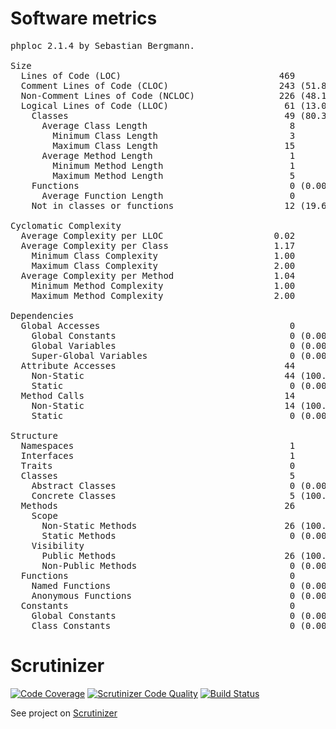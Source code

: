 # Software metrics 

<pre>
phploc 2.1.4 by Sebastian Bergmann.

Size
  Lines of Code (LOC)                              469
  Comment Lines of Code (CLOC)                     243 (51.81%)
  Non-Comment Lines of Code (NCLOC)                226 (48.19%)
  Logical Lines of Code (LLOC)                      61 (13.01%)
    Classes                                         49 (80.33%)
      Average Class Length                           8
        Minimum Class Length                         3
        Maximum Class Length                        15
      Average Method Length                          1
        Minimum Method Length                        1
        Maximum Method Length                        5
    Functions                                        0 (0.00%)
      Average Function Length                        0
    Not in classes or functions                     12 (19.67%)

Cyclomatic Complexity
  Average Complexity per LLOC                     0.02
  Average Complexity per Class                    1.17
    Minimum Class Complexity                      1.00
    Maximum Class Complexity                      2.00
  Average Complexity per Method                   1.04
    Minimum Method Complexity                     1.00
    Maximum Method Complexity                     2.00

Dependencies
  Global Accesses                                    0
    Global Constants                                 0 (0.00%)
    Global Variables                                 0 (0.00%)
    Super-Global Variables                           0 (0.00%)
  Attribute Accesses                                44
    Non-Static                                      44 (100.00%)
    Static                                           0 (0.00%)
  Method Calls                                      14
    Non-Static                                      14 (100.00%)
    Static                                           0 (0.00%)

Structure
  Namespaces                                         1
  Interfaces                                         1
  Traits                                             0
  Classes                                            5
    Abstract Classes                                 0 (0.00%)
    Concrete Classes                                 5 (100.00%)
  Methods                                           26
    Scope
      Non-Static Methods                            26 (100.00%)
      Static Methods                                 0 (0.00%)
    Visibility
      Public Methods                                26 (100.00%)
      Non-Public Methods                             0 (0.00%)
  Functions                                          0
    Named Functions                                  0 (0.00%)
    Anonymous Functions                              0 (0.00%)
  Constants                                          0
    Global Constants                                 0 (0.00%)
    Class Constants                                  0 (0.00%)
</pre>


# Scrutinizer 

[![Code Coverage](https://scrutinizer-ci.com/g/krzysiekpiasecki/BurzeDzisNet/badges/coverage.png?b=master)](https://scrutinizer-ci.com/g/krzysiekpiasecki/BurzeDzisNet/?branch=master)
[![Scrutinizer Code Quality](https://scrutinizer-ci.com/g/krzysiekpiasecki/BurzeDzisNet/badges/quality-score.png?b=master)](https://scrutinizer-ci.com/g/krzysiekpiasecki/BurzeDzisNet/?branch=master)
[![Build Status](https://scrutinizer-ci.com/g/krzysiekpiasecki/BurzeDzisNet/badges/build.png?b=master)](https://scrutinizer-ci.com/g/krzysiekpiasecki/BurzeDzisNet/build-status/master)

See project on [Scrutinizer](https://scrutinizer-ci.com/g/krzysiekpiasecki/BurzeDzisNet/)
